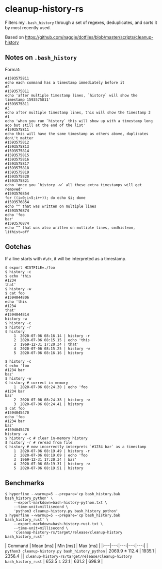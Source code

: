 # cleanup-history-rs

Filters my `.bash_history` through a set of regexes, deduplicates, and sorts it
by most recently used.

Based on https://github.com/naggie/dotfiles/blob/master/scripts/cleanup-history

## Notes on `.bash_history`

Format:

```plaintext
#1593575811
echo each command has a timestamp immediately before it
#2
#1593575811
echo 'after multiple timestamp lines, `history` will show the timestamp 1593575811'
#1593575811
#3
echo after multiple timestamp lines, this will show the timestamp 3
#1
echo 'when you run `history` this will show up with a timestamp long ago but still at the end of the list'
#1593575811
echo this will have the same timestamp as others above, duplicates don\'t matter
#1593575812
#1593575813
#1593575814
#1593575815
#1593575816
#1593575817
#1593575818
#1593575819
#1593575820
#1593575821
echo 'once you `history -w` all these extra timestamps will get removed'
#1593576854
for ((i=0;i<5;i++)); do echo $i; done
#1593576854
echo ^^ that was written on multiple lines
#1593576874
echo 'foo
bar'
#1593576874
echo ^^ that was also written on multiple lines, cmdhist=on, lithist=off
```

## Gotchas

If a line starts with `#\d+`, it will be interpreted as a timestamp.

```console
$ export HISTFILE=./foo
$ history -c
$ echo 'this
#1234
that'
$ history -w
$ cat foo
#1594044806
echo 'this
#1234
that'
#1594044814
history -w
$ history -c
$ history -r
$ history
    1  2020-07-06 08:16.14 | history -r
    2  2020-07-06 08:15.15 | echo 'this
    3  1969-12-31 17:20.34 | that'
    4  2020-07-06 08:15.25 | history -w
    5  2020-07-06 08:16.16 | history
```

```console
$ history -c
$ echo 'foo
#1234 bar
baz'
$ history -w
$ history # correct in memory
    1  2020-07-06 08:24.30 | echo 'foo
#1234 bar
baz'
    2  2020-07-06 08:24.38 | history -w
    3  2020-07-06 08:24.41 | history
$ cat foo
#1594045470
echo 'foo
#1234 bar
baz'
#1594045478
history -w
$ history -c # clear in-memory history
$ history -r # reread from file
$ history # now incorrectly interprets `#1234 bar` as a timestamp
    1  2020-07-06 08:19.49 | history -r
    2  2020-07-06 08:19.09 | echo 'foo
    3  1969-12-31 17:20.34 | baz'
    4  2020-07-06 08:19.31 | history -w
    5  2020-07-06 08:19.51 | history
```

## Benchmarks

```console
$ hyperfine --warmup=5 --prepare='cp bash_history.bak bash_history_python' \
    --export-markdown=bash-history-python.txt \
    --time-unit=millisecond \
    'python3 cleanup-history.py bash_history_python'
$ hyperfine --warmup=5 --prepare='cp bash_history.bak bash_history_rust' \
    --export-markdown=bash-history-rust.txt \
    --time-unit=millisecond \
    'cleanup-history-rs/target/release/cleanup-history bash_history_rust'
```

| Command | Mean [ms] | Min [ms] | Max [ms] |
|:---|---:|---:|---:|---:|
| `python3 cleanup-history.py bash_history_python` | 2069.9 ± 112.4 | 1935.1 | 2356.4 |
| `cleanup-history-rs/target/release/cleanup-history bash_history_rust` | 653.5 ± 22.1 | 631.2 | 698.9 |
